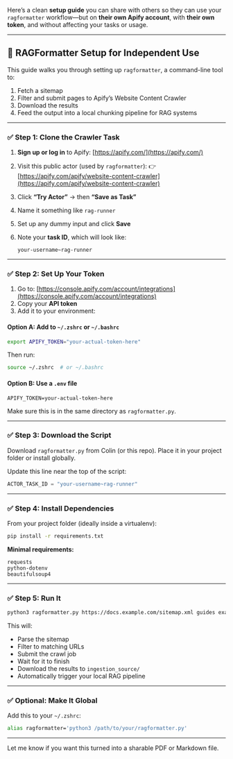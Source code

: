 Here’s a clean **setup guide** you can share with others so they can use your `ragformatter` workflow—but on **their own Apify account**, with **their own token**, and without affecting your tasks or usage.

---

## 📄 RAGFormatter Setup for Independent Use

This guide walks you through setting up `ragformatter`, a command-line tool to:

1. Fetch a sitemap
2. Filter and submit pages to Apify’s Website Content Crawler
3. Download the results
4. Feed the output into a local chunking pipeline for RAG systems

---

### ✅ Step 1: Clone the Crawler Task

1. **Sign up or log in** to Apify: [https://apify.com/](https://apify.com/)
2. Visit this public actor (used by `ragformatter`):
   👉 [https://apify.com/apify/website-content-crawler](https://apify.com/apify/website-content-crawler)
3. Click **“Try Actor”** → then **“Save as Task”**
4. Name it something like `rag-runner`
5. Set up any dummy input and click **Save**
6. Note your **task ID**, which will look like:

   ```
   your-username~rag-runner
   ```

---

### ✅ Step 2: Set Up Your Token

1. Go to: [https://console.apify.com/account/integrations](https://console.apify.com/account/integrations)
2. Copy your **API token**
3. Add it to your environment:

#### Option A: Add to `~/.zshrc` or `~/.bashrc`

```bash
export APIFY_TOKEN="your-actual-token-here"
```

Then run:

```bash
source ~/.zshrc  # or ~/.bashrc
```

#### Option B: Use a `.env` file

```env
APIFY_TOKEN=your-actual-token-here
```

Make sure this is in the same directory as `ragformatter.py`.

---

### ✅ Step 3: Download the Script

Download `ragformatter.py` from Colin (or this repo). Place it in your project folder or install globally.

Update this line near the top of the script:

```python
ACTOR_TASK_ID = "your-username~rag-runner"
```

---

### ✅ Step 4: Install Dependencies

From your project folder (ideally inside a virtualenv):

```bash
pip install -r requirements.txt
```

**Minimal requirements:**

```
requests
python-dotenv
beautifulsoup4
```

---

### ✅ Step 5: Run It

```bash
python3 ragformatter.py https://docs.example.com/sitemap.xml guides examples/setup
```

This will:

* Parse the sitemap
* Filter to matching URLs
* Submit the crawl job
* Wait for it to finish
* Download the results to `ingestion_source/`
* Automatically trigger your local RAG pipeline

---

### ✅ Optional: Make It Global

Add this to your `~/.zshrc`:

```bash
alias ragformatter='python3 /path/to/your/ragformatter.py'
```

---

Let me know if you want this turned into a sharable PDF or Markdown file.
